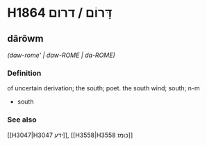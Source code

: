 # H1864 דָּרוֹם / דרום

## dârôwm

_(daw-rome' | daw-ROME | da-ROME)_

### Definition

of uncertain derivation; the south; poet. the south wind; south; n-m

- south

### See also

[[H3047|H3047 ידע]], [[H3558|H3558 כומז]]
